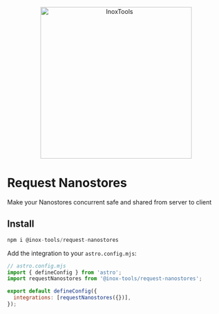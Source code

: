 <p align="center">
    <img alt="InoxTools" width="350px" src="https://github.com/Fryuni/inox-tools/blob/main/assets/shield.png?raw=true"/>
</p>

# Request Nanostores

Make your Nanostores concurrent safe and shared from server to client

## Install

```js
npm i @inox-tools/request-nanostores
```

Add the integration to your `astro.config.mjs`:

```js
// astro.config.mjs
import { defineConfig } from 'astro';
import requestNanostores from '@inox-tools/request-nanostores';

export default defineConfig({
  integrations: [requestNanostores({})],
});
```
